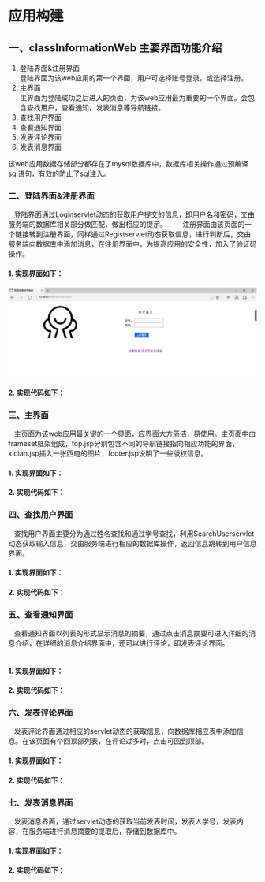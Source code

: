 # 应用构建
## 一、classInformationWeb 主要界面功能介绍
1. 登陆界面&注册界面
      
      登陆界面为该web应用的第一个界面，用户可选择账号登录，或选择注册。
2. 主界面
      
      主界面为登陆成功之后进入的页面，为该web应用最为重要的一个界面。会包含查找用户，查看通知，发表消息等导航链接。
3. 查找用户界面
4. 查看通知界面
5. 发表评论界面
6. 发表消息界面

该web应用数据存储部分都存在了mysql数据库中，数据库相关操作通过预编译sql语句，有效的防止了sql注入。
### 二、登陆界面&注册界面
    登陆界面通过Loginservlet动态的获取用户提交的信息，即用户名和密码，交由服务端的数据库相关部分做匹配，做出相应的提示。
    
    注册界面由该页面的一个链接转到注册界面，同样通过Registservlet动态获取信息，进行判断后，交由服务端向数据库中添加消息，在注册界面中，为提高应用的安全性，加入了验证码操作。
  
#### 1. 实现界面如下：
![image](./images/denglu.png)
#### 2. 实现代码如下：
### 三、主界面
    主页面为该web应用最关键的一个界面，应界面大方简洁，易使用。主页面中由frameset框架组成，top.jsp分别包含不同的导航链接指向相应功能的界面，xidian.jsp插入一张西电的图片，footer.jsp说明了一些版权信息。
    
#### 1. 实现界面如下：
   
#### 2. 实现代码如下：
   
### 四、查找用户界面
    查找用户界面主要分为通过姓名查找和通过学号查找，利用SearchUserservlet动态获取输入信息，交由服务端进行相应的数据库操作，返回信息跳转到用户信息界面。
  
#### 1. 实现界面如下：
   
   
#### 2. 实现代码如下：

### 五、查看通知界面
    查看通知界面以列表的形式显示消息的摘要，通过点击消息摘要可进入详细的消息介绍，在详细的消息介绍界面中，还可以进行评论，即发表评论界面。    
  
#### 1. 实现界面如下：
   
   
#### 2. 实现代码如下：
### 六、发表评论界面
    发表评论界面通过相应的servlet动态的获取信息，向数据库相应表中添加信息。在该页面有个回顶部列表，在评论过多时，点击可回到顶部。
  
#### 1. 实现界面如下：
   
   
#### 2. 实现代码如下：
### 七、发表消息界面
    发表消息界面，通过servlet动态的获取当前发表时间，发表人学号，发表内容，在服务端进行消息摘要的提取后，存储到数据库中。
  
#### 1. 实现界面如下：
   
   
#### 2. 实现代码如下：
